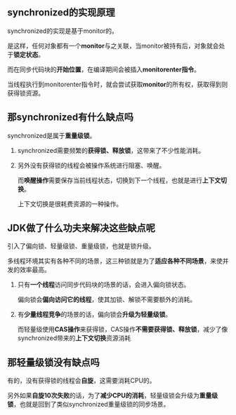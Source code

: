 ## synchronized的实现原理

synchronized的实现是基于monitor的。

是这样，任何对象都有一个**monitor**与之关联，当monitor被持有后，对象就会处于**锁定状态**。

而在同步代码块的**开始位置**，在编译期间会被插入**monitorenter指令**。

当线程执行到monitorenter指令时，就会尝试获取**monitor**的所有权，获取得到则获得锁资源。

## 那synchronized有什么缺点吗

synchronized是属于**重量级锁**。

1. synchronized需要频繁的**获得锁、释放锁**，这带来了不少性能消耗。

2. 另外没有获得锁的线程会被操作系统进行阻塞、唤醒。

   而**唤醒操作**需要保存当前线程状态，切换到下一个线程，也就是进行**上下文切换**。

   上下文切换是很耗费资源的一种操作。

## JDK做了什么功夫来解决这些缺点呢

引入了偏向锁、轻量级锁、重量级锁，也就是锁升级。

多线程环境其实有各种不同的场景，这三种锁就是为了**适应各种不同场景**，来使并发的效率最高。

1. 只有**一个线程**访问同步代码块的场景的话，会进入偏向锁状态。

   偏向锁会**偏向访问它的线程**，使其加锁、解锁不需要额外的消耗。

2. 有**少量线程竞争**的场景的话，偏向锁会**升级为轻量级锁**。

   而轻量级使用**CAS操作**来获得锁，CAS操作**不需要获得锁、释放锁**，减少了像synchronized带来的**上下文切换**资源消耗



## 那轻量级锁没有缺点吗

有的，没有获得锁的线程会**自旋**，这需要消耗CPU的。

另外如果**自旋10次失败**的话，为了**减少CPU的消耗**，轻量级锁会升级为**重量级锁**，也就是回到了类似synchronized重量级锁的同步场景。



